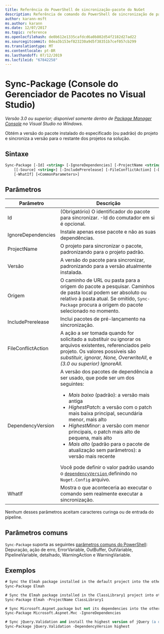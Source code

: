 ```yaml
---
title: Referência do PowerShell de sincronização-pacote do NuGet
description: Referência de comando do PowerShell de sincronização de pacote no Console do Gerenciador de pacotes NuGet no Visual Studio.
author: karann-msft
ms.author: karann
ms.date: 12/07/2017
ms.topic: reference
ms.openlocfilehash: de0b612e1335cafdcd6a0b802d54f2182d27ad22
ms.sourcegitcommit: 0dea3b153ef823230a9d5f38351b7cef057cb299
ms.translationtype: MT
ms.contentlocale: pt-BR
ms.lasthandoff: 07/12/2019
ms.locfileid: "67842258"
---
```

# <a name="sync-package-package-manager-console-in-visual-studio"></a>Sync-Package (Console do Gerenciador de Pacotes no Visual Studio)

*Versão 3.0 ou superior; disponível somente dentro de [Package Manager Console](package-manager-console.md) no Visual Studio no Windows.*

Obtém a versão do pacote instalado do especificado (ou padrão) do projeto e sincroniza a versão para o restante dos projetos na solução.

## <a name="syntax"></a>Sintaxe

```ps
Sync-Package [-Id] <string> [-IgnoreDependencies] [-ProjectName <string>] [[-Version] <string>]
    [[-Source] <string>] [-IncludePrerelease] [-FileConflictAction] [-DependencyVersion]
    [-WhatIf] [<CommonParameters>]
```

## <a name="parameters"></a>Parâmetros

| Parâmetro | Descrição |
| --- | --- |
| Id | (Obrigatório) O identificador do pacote para sincronizar. -Id do comutador em si é opcional. |
| IgnoreDependencies | Instale apenas esse pacote e não as suas dependências. |
| ProjectName | O projeto para sincronizar o pacote, padronizando para o projeto padrão. |
| Versão | A versão do pacote para sincronizar, padronizando para a versão atualmente instalada. |
| Origem | O caminho de URL ou pasta para a origem do pacote a pesquisar. Caminhos de pasta local podem ser absoluto ou relativo à pasta atual. Se omitido, `Sync-Package` procura a origem do pacote selecionado no momento. |
| IncludePrerelease | Inclui pacotes de pré-lançamento na sincronização. |
| FileConflictAction | A ação a ser tomada quando for solicitado a substituir ou ignorar os arquivos existentes, referenciados pelo projeto. Os valores possíveis são *substituir, ignorar, None, OverwriteAll*, e *(3.0 ou superior)* *IgnoreAll*. |
| DependencyVersion | A versão dos pacotes de dependência a ser usado, que pode ser um dos seguintes:<br/><ul><li>*Mais baixo* (padrão): a versão mais antiga</li><li>*HighestPatch*: a versão com o patch mais baixa principal, secundária menor, mais alto</li><li>*HighestMinor*: a versão com menor principais, o patch mais alto de pequena, mais alto</li><li>*Mais alto* (padrão para o pacote de atualização sem parâmetros): a versão mais recente</li></ul>Você pode definir o valor padrão usando o [ `dependencyVersion` ](../reference/nuget-config-file.md#config-section) definindo no `Nuget.Config` arquivo. |
| WhatIf | Mostra o que aconteceria ao executar o comando sem realmente executar a sincronização. |

Nenhum desses parâmetros aceitam caracteres curinga ou de entrada do pipeline.

## <a name="common-parameters"></a>Parâmetros comuns

`Sync-Package` suporta as seguintes [parâmetros comuns do PowerShell](http://go.microsoft.com/fwlink/?LinkID=113216): Depuração, ação de erro, ErrorVariable, OutBuffer, OutVariable, PipelineVariable, detalhado, WarningAction e WarningVariable.

## <a name="examples"></a>Exemplos

```ps
# Sync the Elmah package installed in the default project into the other projects in the solution
Sync-Package Elmah

# Sync the Elmah package installed in the ClassLibrary1 project into other projects in the solution
Sync-Package Elmah -ProjectName ClassLibrary1

# Sync Microsoft.Aspnet.package but not its dependencies into the other projects in the solution
Sync-Package Microsoft.Aspnet.Mvc -IgnoreDependencies

# Sync jQuery.Validation and install the highest version of jQuery (a dependency) from the package source    
Sync-Package jQuery.Validation -DependencyVersion highest
```

